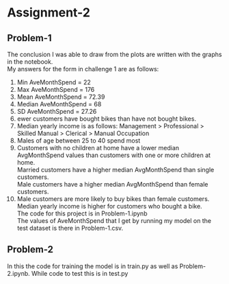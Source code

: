 # Assignment-2
## Problem-1
The conclusion I was able to draw from the plots are written with the graphs in the notebook.  
My answers for the form in challenge 1 are as follows:
1. Min AveMonthSpend = 22
2. Max AveMonthSpend = 176
3. Mean AveMonthSpend = 72.39
4. Median AveMonthSpend = 68
5. SD AveMonthSpend = 27.26
6. ewer customers have bought bikes than have not bought bikes.
7. Median yearly income is as follows: Management > Professional > Skilled Manual > Clerical > Manual Occupation
8. Males of age between 25 to 40 spend most
9. Customers with no children at home have a lower median AvgMonthSpend values than customers with one or more children at home.  
    Married customers have a higher median AvgMonthSpend than single customers.  
    Male customers have a higher median AvgMonthSpend than female customers.
11. Male customers are more likely to buy bikes than female customers.  
    Median yearly income is higher for customers who bought a bike.  
The code for this project is in Problem-1.ipynb  
The values of AveMonthSpend that I get by running my model on the test dataset is there in Problem-1.csv.

## Problem-2
In this the code for training the model is in train.py as well as Problem-2.ipynb. While code to test this is in test.py
